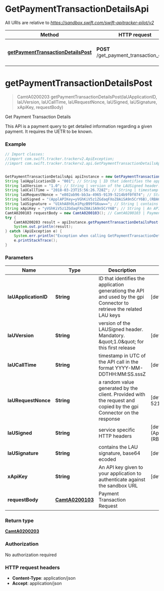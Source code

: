 # GetPaymentTransactionDetailsApi

All URIs are relative to *https://sandbox.swift.com/swift-apitracker-pilot/v2*

Method | HTTP request | Description
------------- | ------------- | -------------
[**getPaymentTransactionDetailsPost**](GetPaymentTransactionDetailsApi.md#getPaymentTransactionDetailsPost) | **POST** /get_payment_transaction_details | Get Payment Transaction Details


<a name="getPaymentTransactionDetailsPost"></a>
# **getPaymentTransactionDetailsPost**
> CamtA0200203 getPaymentTransactionDetailsPost(laUApplicationID, laUVersion, laUCallTime, laURequestNonce, laUSigned, laUSignature, xApiKey, requestBody)

Get Payment Transaction Details

This API is a payment query to get detailed information regarding a given payment. It requires the UETR to be known.

### Example
```java
// Import classes:
//import com.swift.tracker.trackerv2.ApiException;
//import com.swift.tracker.trackerv2.api.GetPaymentTransactionDetailsApi;


GetPaymentTransactionDetailsApi apiInstance = new GetPaymentTransactionDetailsApi();
String laUApplicationID = "001"; // String | ID that identifies the application generationg the API and used by the gpi Connector to retrieve the related LAU keys
String laUVersion = "1.0"; // String | version of the LAUSigned header. Mandatory. \"1.0\" for this first release
String laUCallTime = "2018-03-23T15:56:26.728Z"; // String | timestamp in UTC of the API call in the format YYYY-MM-DDTHH:MM:SS.sssZ
String laURequestNonce = "e802ab96-bb3a-4965-9139-5214b9f0f074"; // String | a random value generated by the client. Provided with the request and copied by the gpi Connector on the response
String laUSigned = "(ApplAPIKey=yVGhKiV5z1ZGdaqFXoZ8AiSA9n5CrY6B),(RBACRole=[FullViewer/Scope/cclabeb0])"; // String | service specific HTTP headers
String laUSignature = "U1khA8h9Lm1PqzB99fG6uw=="; // String | contains the LAU signature, base64 ecoded
String xApiKey = "yVGhKiV5z1ZGdaqFXoZ8AiSA9n5CrY6B"; // String | An API key given to your application to authenticate against the sandbox URL
CamtA0200103 requestBody = new CamtA0200103(); // CamtA0200103 | Payment Transaction Request
try {
    CamtA0200203 result = apiInstance.getPaymentTransactionDetailsPost(laUApplicationID, laUVersion, laUCallTime, laURequestNonce, laUSigned, laUSignature, xApiKey, requestBody);
    System.out.println(result);
} catch (ApiException e) {
    System.err.println("Exception when calling GetPaymentTransactionDetailsApi#getPaymentTransactionDetailsPost");
    e.printStackTrace();
}
```

### Parameters

Name | Type | Description  | Notes
------------- | ------------- | ------------- | -------------
 **laUApplicationID** | **String**| ID that identifies the application generationg the API and used by the gpi Connector to retrieve the related LAU keys | [default to 001]
 **laUVersion** | **String**| version of the LAUSigned header. Mandatory. \&quot;1.0\&quot; for this first release | [default to 1.0]
 **laUCallTime** | **String**| timestamp in UTC of the API call in the format YYYY-MM-DDTHH:MM:SS.sssZ | [default to 2018-03-23T15:56:26.728Z]
 **laURequestNonce** | **String**| a random value generated by the client. Provided with the request and copied by the gpi Connector on the response | [default to e802ab96-bb3a-4965-9139-5214b9f0f074]
 **laUSigned** | **String**| service specific HTTP headers | [default to (ApplAPIKey&#x3D;yVGhKiV5z1ZGdaqFXoZ8AiSA9n5CrY6B),(RBACRole&#x3D;[FullViewer/Scope/cclabeb0])]
 **laUSignature** | **String**| contains the LAU signature, base64 ecoded | [default to U1khA8h9Lm1PqzB99fG6uw&#x3D;&#x3D;]
 **xApiKey** | **String**| An API key given to your application to authenticate against the sandbox URL | [default to yVGhKiV5z1ZGdaqFXoZ8AiSA9n5CrY6B]
 **requestBody** | [**CamtA0200103**](CamtA0200103.md)| Payment Transaction Request |

### Return type

[**CamtA0200203**](CamtA0200203.md)

### Authorization

No authorization required

### HTTP request headers

 - **Content-Type**: application/json
 - **Accept**: application/json

